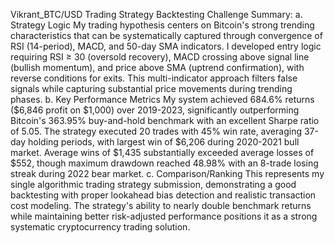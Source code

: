 Vikrant_BTC/USD Trading Strategy Backtesting Challenge Summary:
a. Strategy Logic
My trading hypothesis centers on Bitcoin's strong trending characteristics that can be
systematically captured through convergence of RSI (14-period), MACD, and 50-day SMA
indicators. I developed entry logic requiring RSI ≥ 30 (oversold recovery), MACD crossing above
signal line (bullish momentum), and price above SMA (uptrend confirmation), with reverse
conditions for exits. This multi-indicator approach filters false signals while capturing substantial
price movements during trending phases.
b. Key Performance Metrics
My system achieved 684.6% returns ($6,846 profit on $1,000) over 2019-2023, significantly
outperforming Bitcoin's 363.95% buy-and-hold benchmark with an excellent Sharpe ratio of 5.05.
The strategy executed 20 trades with 45% win rate, averaging 37-day holding periods, with
largest win of $6,206 during 2020-2021 bull market. Average wins of $1,435 substantially
exceeded average losses of $552, though maximum drawdown reached 48.98% with an 8-trade
losing streak during 2022 bear market.
c. Comparison/Ranking
This represents my single algorithmic trading strategy submission, demonstrating a good
backtesting with proper lookahead bias detection and realistic transaction cost modeling. The
strategy's ability to nearly double benchmark returns while maintaining better risk-adjusted
performance positions it as a strong systematic cryptocurrency trading solution.
